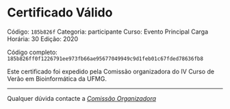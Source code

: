 # Certificado Válido

Código: `185b826f`
Categoria: participante
Curso: Evento Principal
Carga Horária: 30
Edição: 2020


Código completo: `185b826ff0f1226791ee973fb66ae95677049949c9d1feb01c67fded78636fb8`


Este certificado foi expedido pela Comissão organizadora do IV Curso de Verão em Bioinformática da UFMG.

----

Qualquer dúvida contacte a [_Comissão Organizadora_](<mailto:cursobioinfoufmg@gmail.com$subject=[Certificados]>)

